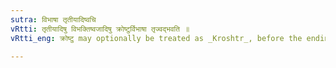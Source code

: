 ```yaml
---
sutra: विभाषा तृतीयादिष्वचि
vRtti: तृतीयादिषु विभक्तिष्वजादिषु क्रोष्टुर्विभाषा तृज्वद्भवति ॥
vRtti_eng: क्रोष्टु may optionally be treated as _Kroshtr_, before the endings beginning with a vowel, in the Instrumental and the cases that follow it.

---
```

